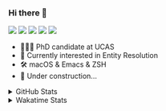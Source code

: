 ### Hi there 👋

[![](https://img.shields.io/badge/-Email-325180?logo=maildotru&logoColor=white&style=flat-square)](mailto:wang@tianshu.me)
[![](https://img.shields.io/badge/-GitHub-black?logo=GitHub&style=flat-square)](https://github.com/tshu-w)
[![](https://img.shields.io/badge/-Telegram-26a5e4?labelColor=fafafa&logo=telegram&style=flat-square)](https://t.me/tshu_w) 
[![](https://img.shields.io/badge/-Twitter-1da1f2?logo=Twitter&logoColor=white&style=flat-square)](https://twitter.com/tshu_w)
[![](https://komarev.com/ghpvc/?username=tshu-w&color=blueviolet&style=flat-square)]()



- 🧑🏻‍🎓 PhD candidate at UCAS
- 🔭 Currently interested in Entity Resolution
- 🛠 macOS & Emacs & ZSH
- 🚧 Under construction...

<details>

<summary>GitHub Stats</summary>

![Tianshu's GitHub stats](https://github-readme-stats.vercel.app/api?username=tshu-w&show_icons=true&theme=buefy&count_private=true)
  
</details>


<details>
  <summary>Wakatime Stats</summary>

  Currently, files accessed by tramp cannot be tracked by wakatime, see https://github.com/wakatime/wakatime-mode/issues/27
  <br>
  
<!--START_SECTION:waka-->
**I'm an Early 🐤** 

```text
🌞 Morning    64 commits     █████░░░░░░░░░░░░░░░░░░░░   23.44% 
🌆 Daytime    144 commits    █████████████░░░░░░░░░░░░   52.75% 
🌃 Evening    59 commits     █████░░░░░░░░░░░░░░░░░░░░   21.61% 
🌙 Night      6 commits      ░░░░░░░░░░░░░░░░░░░░░░░░░   2.2%

```
📅 **I'm Most Productive on Monday** 

```text
Monday       70 commits     ██████░░░░░░░░░░░░░░░░░░░   25.64% 
Tuesday      48 commits     ████░░░░░░░░░░░░░░░░░░░░░   17.58% 
Wednesday    21 commits     ██░░░░░░░░░░░░░░░░░░░░░░░   7.69% 
Thursday     30 commits     ██░░░░░░░░░░░░░░░░░░░░░░░   10.99% 
Friday       49 commits     ████░░░░░░░░░░░░░░░░░░░░░   17.95% 
Saturday     34 commits     ███░░░░░░░░░░░░░░░░░░░░░░   12.45% 
Sunday       21 commits     ██░░░░░░░░░░░░░░░░░░░░░░░   7.69%

```


📊 **This Week I Spent My Time On** 

```text
💬 Programming Languages: 
Emacs Lisp               10 hrs 15 mins      ████████████░░░░░░░░░░░░░   47.83% 
Org                      7 hrs 6 mins        ████████░░░░░░░░░░░░░░░░░   33.12% 
sh                       3 hrs 33 mins       ████░░░░░░░░░░░░░░░░░░░░░   16.55% 
Bash                     13 mins             ░░░░░░░░░░░░░░░░░░░░░░░░░   1.01% 
Other                    7 mins              ░░░░░░░░░░░░░░░░░░░░░░░░░   0.58%

🔥 Editors: 
Emacs                    17 hrs 54 mins      ████████████████████░░░░░   83.45% 
Zsh                      3 hrs 33 mins       ████░░░░░░░░░░░░░░░░░░░░░   16.55%

🐱‍💻 Projects: 
emacs                    10 hrs 22 mins      ████████████░░░░░░░░░░░░░   48.37% 
Unknown Project          7 hrs 25 mins       ████████░░░░░░░░░░░░░░░░░   34.61% 
Terminal                 3 hrs 2 mins        ███░░░░░░░░░░░░░░░░░░░░░░   14.18% 
multimodalER             14 mins             ░░░░░░░░░░░░░░░░░░░░░░░░░   1.12% 
dotfiles                 13 mins             ░░░░░░░░░░░░░░░░░░░░░░░░░   1.04%

💻 Operating System: 
Mac                      21 hrs 11 mins      ████████████████████████░   98.77% 
Linux                    15 mins             ░░░░░░░░░░░░░░░░░░░░░░░░░   1.23%

```

**I Mostly Code in Python** 

```text
Python                   7 repos             █████████░░░░░░░░░░░░░░░░   36.84% 
HTML                     2 repos             ██░░░░░░░░░░░░░░░░░░░░░░░   10.53% 
Emacs Lisp               2 repos             ██░░░░░░░░░░░░░░░░░░░░░░░   10.53% 
JavaScript               2 repos             ██░░░░░░░░░░░░░░░░░░░░░░░   10.53% 
TeX                      2 repos             ██░░░░░░░░░░░░░░░░░░░░░░░   10.53%

```



 Last Updated on 15/02/2022 08:05:56 UTC
<!--END_SECTION:waka-->
</details>
